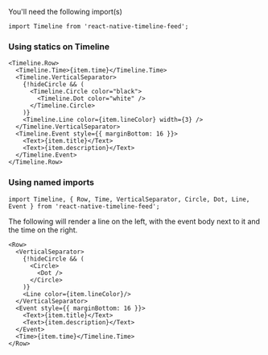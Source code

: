<!-- @format -->

You'll need the following import(s)

```
import Timeline from 'react-native-timeline-feed';
```

### Using statics on Timeline

```
<Timeline.Row>
  <Timeline.Time>{item.time}</Timeline.Time>
  <Timeline.VerticalSeparator>
    {!hideCircle && (
      <Timeline.Circle color="black">
        <Timeline.Dot color="white" />
      </Timeline.Circle>
    )}
    <Timeline.Line color={item.lineColor} width={3} />
  </Timeline.VerticalSeparator>
  <Timeline.Event style={{ marginBottom: 16 }}>
    <Text>{item.title}</Text>
    <Text>{item.description}</Text>
  </Timeline.Event>
</Timeline.Row>
```

### Using named imports

```
import Timeline, { Row, Time, VerticalSeparator, Circle, Dot, Line, Event } from 'react-native-timeline-feed';
```

The following will render a line on the left, with the event body next to it and the time on the right.

```
<Row>
  <VerticalSeparator>
    {!hideCircle && (
      <Circle>
        <Dot />
      </Circle>
    )}
    <Line color={item.lineColor}/>
  </VerticalSeparator>
  <Event style={{ marginBottom: 16 }}>
    <Text>{item.title}</Text>
    <Text>{item.description}</Text>
  </Event>
  <Time>{item.time}</Timeline.Time>
</Row>
```
